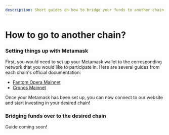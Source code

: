```yaml
---
description: Short guides on how to bridge your funds to another chain
---
```


# How to go to another chain?

### Setting things up with Metamask

First, you would need to set up your Metamask wallet to the corresponding network that you would like to participate in. Here are several guides from each chain's official documentation:

* [Fantom Opera Mainnet](https://docs.fantom.foundation/tutorials/set-up-metamask)
* [Cronos Mainnet](https://cronos.crypto.org/docs/getting-started/metamask.html#connecting-to-the-cronos-mainnet-beta)

Once your Metamask has been set up, you can now connect to our website and start investing in your desired chain!

### Bridging funds over to the desired chain

Guide coming soon!
